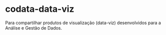 # codata-data-viz
Para compartilhar produtos de visualização (data-viz) desenvolvidos para a Análise e Gestão de Dados.
